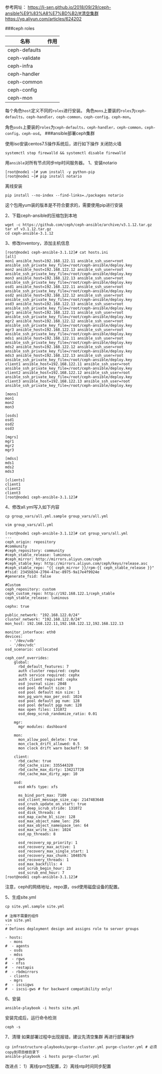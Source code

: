 参考网址： https://li-sen.github.io/2018/09/29/ceph-ansible%E9%83%A8%E7%BD%B2/#清空集群
https://yq.aliyun.com/articles/624202

###ceph roles

名称|作用
---|----
ceph-defaults|
ceph-validate|
ceph-infra|
ceph-handler|
ceph-common|
ceph-config|
ceph-mon|

每个角色```host```定义不同的```roles```进行安装。
角色```mons```上要装的```roles```为```ceph-defaults，ceph-handler，ceph-common，ceph-config，ceph-mon```。

角色```osds```上要装的```roles```为```ceph-defaults，ceph-handler，ceph-common，ceph-config，ceph-osd```。
###ansible部署ceph集群

使用iso安装centos7.5操作系统后，进行如下操作
关闭防火墙
```
systemctl stop firewalld && systemctl disable firewalld
```
用```ansible```对所有节点同步ntp时间服务器。
1、安装notario
```
[root@node1 ~]# yum install -y python-pip
[root@node1 ~]# pip install notario
```
离线安装
```
pip install --no-index --find-links=./packages notario
```
这个包用yum装的版本是不符合要求的，需要使用pip进行安装

2、下载ceph-ansible的压缩包到本地
```
wget -c https://github.com/ceph/ceph-ansible/archive/v3.1.12.tar.gz
tar xf v3.1.12.tar.gz
cd ceph-ansible-3.1.12
```

3、修改inventory，添加主机信息
```
[root@node1 ceph-ansible-3.1.12]# cat hosts.ini 
[all]
mon1 ansible_host=192.168.122.11 ansible_ssh_user=root ansible_ssh_private_key_file=/root/ceph-ansible/deploy.key
mon2 ansible_host=192.168.122.12 ansible_ssh_user=root ansible_ssh_private_key_file=/root/ceph-ansible/deploy.key
mon3 ansible_host=192.168.122.13 ansible_ssh_user=root ansible_ssh_private_key_file=/root/ceph-ansible/deploy.key
osd1 ansible_host=192.168.122.11 ansible_ssh_user=root ansible_ssh_private_key_file=/root/ceph-ansible/deploy.key
osd2 ansible_host=192.168.122.12 ansible_ssh_user=root ansible_ssh_private_key_file=/root/ceph-ansible/deploy.key
osd3 ansible_host=192.168.122.13 ansible_ssh_user=root ansible_ssh_private_key_file=/root/ceph-ansible/deploy.key
mgr1 ansible_host=192.168.122.11 ansible_ssh_user=root ansible_ssh_private_key_file=/root/ceph-ansible/deploy.key
mgr2 ansible_host=192.168.122.12 ansible_ssh_user=root ansible_ssh_private_key_file=/root/ceph-ansible/deploy.key
mgr3 ansible_host=192.168.122.13 ansible_ssh_user=root ansible_ssh_private_key_file=/root/ceph-ansible/deploy.key
mds1 ansible_host=192.168.122.11 ansible_ssh_user=root ansible_ssh_private_key_file=/root/ceph-ansible/deploy.key
mds2 ansible_host=192.168.122.12 ansible_ssh_user=root ansible_ssh_private_key_file=/root/ceph-ansible/deploy.key
mds3 ansible_host=192.168.122.13 ansible_ssh_user=root ansible_ssh_private_key_file=/root/ceph-ansible/deploy.key
client1 ansible_host=192.168.122.11 ansible_ssh_user=root ansible_ssh_private_key_file=/root/ceph-ansible/deploy.key
client2 ansible_host=192.168.122.12 ansible_ssh_user=root ansible_ssh_private_key_file=/root/ceph-ansible/deploy.key
client3 ansible_host=192.168.122.13 ansible_ssh_user=root ansible_ssh_private_key_file=/root/ceph-ansible/deploy.key

[mons]
mon1
mon2
mon3

[osds]
osd1
osd2
osd3

[mgrs]
mgr1
mgr2
mgr3

[mdss]
mds1
mds2
mds3

[clients]
client1
client2
client3
[root@node1 ceph-ansible-3.1.12]# 
```
4、修改all.yml写入如下内容
```
cp group_vars/all.yml.sample group_vars/all.yml

vim group_vars/all.yml

[root@node1 ceph-ansible-3.1.12]# cat group_vars/all.yml
---
ceph_origin: repository
#community
#ceph_repository: community
#ceph_stable_release: luminous
#ceph_mirror: http://mirrors.aliyun.com/ceph
#ceph_stable_key: http://mirrors.aliyun.com/ceph/keys/release.asc
#ceph_stable_repo: "{{ ceph_mirror }}/rpm-{{ ceph_stable_release }}"
#fsid: 2345bb34-2704-47ac-8975-9a17e4f9924e
#generate_fsid: false

#Custom
ceph_repository: custom
ceph_custom_repo: http://192.168.122.1/ceph_stable
ceph_stable_release: luminous

cephx: true

public_network: "192.168.122.0/24"
cluster_network: "192.168.122.0/24"
mon_host: 192.168.122.11,192.168.122.12,192.168.122.13

monitor_interface: eth0
devices:
  - '/dev/vdb'
  - '/dev/vdc'
osd_scenario: collocated

ceph_conf_overrides:
    global:
      rbd_default_features: 7
      auth cluster required: cephx
      auth service required: cephx
      auth client required: cephx
      osd journal size: 2048
      osd pool default size: 3
      osd pool default min size: 1
      mon_pg_warn_max_per_osd: 1024
      osd pool default pg num: 128
      osd pool default pgp num: 128
      max open files: 131072
      osd_deep_scrub_randomize_ratio: 0.01

    mgr:
      mgr modules: dashboard

    mon:
      mon_allow_pool_delete: true
      mon_clock_drift_allowed: 0.5
      mon clock drift warn backoff: 50

    client:
      rbd_cache: true
      rbd_cache_size: 335544320
      rbd_cache_max_dirty: 134217728
      rbd_cache_max_dirty_age: 10

    osd:
      osd mkfs type: xfs

      ms_bind_port_max: 7100
      osd_client_message_size_cap: 2147483648
      osd_crush_update_on_start: true
      osd_deep_scrub_stride: 131072
      osd_disk_threads: 4
      osd_map_cache_bl_size: 128
      osd_max_object_name_len: 256
      osd_max_object_namespace_len: 64
      osd_max_write_size: 1024
      osd_op_threads: 8

      osd_recovery_op_priority: 1
      osd_recovery_max_active: 1
      osd_recovery_max_single_start: 1
      osd_recovery_max_chunk: 1048576
      osd_recovery_threads: 1
      osd_max_backfills: 4
      osd_scrub_begin_hour: 23
      osd_scrub_end_hour: 7
[root@node1 ceph-ansible-3.1.12]#
```
注意，ceph的网络地址，repo源，osd使用磁盘设备的配置。

5、生成site.yml
```
cp site.yml.sample site.yml

# 注释不需要的组件
vim site.yml
---
# Defines deployment design and assigns role to server groups

- hosts:
  - mons
#  - agents
  - osds
  - mdss
#  - rgws
#  - nfss
#  - restapis
#  - rbdmirrors
  - clients
  - mgrs
#  - iscsigws
#  - iscsi-gws # for backward compatibility only!
```
6、安装
```
ansible-playbook -i hosts site.yml
```
安装完成后，运行命令检测
```
ceph -s
```
7、清理
如果部署过程中出现报错，建议先清空集群 再进行部署操作
```
cp infrastructure-playbooks/purge-cluster.yml purge-cluster.yml # 必须copy到项目根目录下
ansible-playbook -i hosts purge-cluster.yml
```

改进点： 1）离线rpm包配置，2）离线ntp时间同步配置
